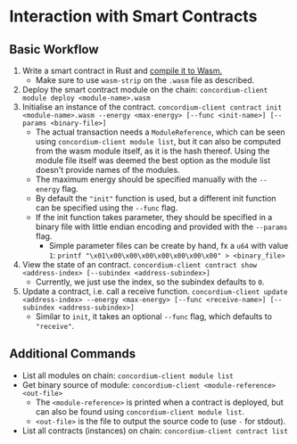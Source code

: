 # Interaction with Smart Contracts

## Basic Workflow
1. Write a smart contract in Rust and [compile it to Wasm.](https://gitlab.com/Concordium/smart-contracts#compiling-smart-contracts-to-wasm)
   - Make sure to use `wasm-strip` on the `.wasm` file as described.
2. Deploy the smart contract module on the chain:
```concordium-client module deploy <module-name>.wasm```
3. Initialise an instance of the contract.
```concordium-client contract init <module-name>.wasm --energy <max-energy> [--func <init-name>] [--params <binary-file>]```
    - The actual transaction needs a `ModuleReference`, which can be seen using `concordium-client module list`, but it can also be computed from the wasm module itself, as it is the hash thereof. Using the module file itself was deemed the best option as the module list doesn't provide names of the modules.
    - The maximum energy should be specified manually with the `--energy` flag.
    - By default the `"init"` function is used, but a different init function can be specified using the `--func` flag.
    - If the init function takes parameter, they should be specified in a binary file with little endian encoding and provided
      with the `--params` flag.
      - Simple parameter files can be create by hand, fx a `u64` with value `1`: `printf "\x01\x00\x00\x00\x00\x00\x00\x00" > <binary_file>`
4. View the state of an contract.
```concordium-client contract show <address-index> [--subindex <address-subindex>]```
    - Currently, we just use the index, so the subindex defaults to `0`.
5. Update a contract, i.e. call a receive function.
```concordium-client update <address-index> --energy <max-energy> [--func <receive-name>] [--subindex <address-subindex>]```
    - Similar to `init`, it takes an optional `--func` flag, which defaults to `"receive"`.

## Additional Commands
- List all modules on chain:
```concordium-client module list```
- Get binary source of module:
```concordium-client <module-reference> <out-file>```
    - The `<module-reference>` is printed when a contract is deployed, but can also be found using `concordium-client module list`.
    - `<out-file>` is the file to output the source code to (use `-` for stdout).
- List all contracts (instances) on chain:
```concordium-client contract list```
